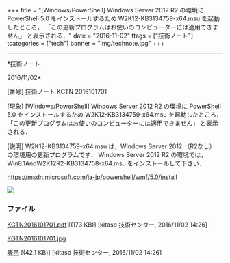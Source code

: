 ﻿+++
title = "[Windows/PowerShell] Windows Server 2012 R2 の環境に PowerShell 5.0 をインストールするため W2K12-KB3134759-x64.msu を起動したところ， 「この更新プログラムはお使いのコンピューターには適用できません」 と表示される．"
date = "2016-11-02"
ttags = ["技術ノート"]
tcategories = ["tech"]
banner = "img/technote.jpg"
+++

-----------------------------------------------------------------------------------------------------------------------------

*技術ノート

2016/11/02*


[番号]
技術ノート KGTN 2016101701

[現象]
[Windows/PowerShell] Windows Server 2012 R2 の環境に PowerShell 5.0
をインストールするため W2K12-KB3134759-x64.msu を起動したところ，
「この更新プログラムはお使いのコンピューターには適用できません」
と表示される．

[説明]
W2K12-KB3134759-x64.msu は，Windows Server 2012 （R2なし）
の環境用の更新プログラムです． Windows Server 2012 R2 の環境では，
Win8.1AndW2K12R2-KB3134758-x64.msu をインストールして下さい．

<https://msdn.microsoft.com/ja-jp/powershell/wmf/5.0/install>

![](http://techreport.kitasp.net/attachments/download/3145/KGTN2016101701.jpg)


### ファイル

 
 


[KGTN2016101701.pdf](http://techreport.kitasp.net/attachments/download/3144/KGTN2016101701.pdf)
 [(173 KB)] [kitasp 技術センター, 2016/11/02
14:26]

[KGTN2016101701.jpg](http://techreport.kitasp.net/attachments/download/3145/KGTN2016101701.jpg)

[表示](http://techreport.kitasp.net/attachments/3145/KGTN2016101701.jpg "表示")
 [(42.1 KB)] [kitasp 技術センター, 2016/11/02
14:26]


 


 


